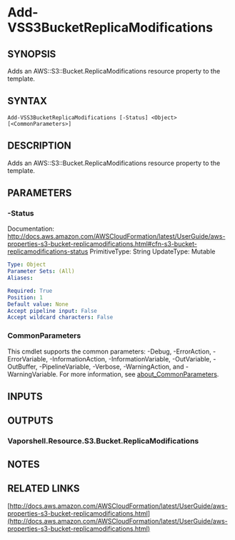 # Add-VSS3BucketReplicaModifications

## SYNOPSIS
Adds an AWS::S3::Bucket.ReplicaModifications resource property to the template.

## SYNTAX

```
Add-VSS3BucketReplicaModifications [-Status] <Object> [<CommonParameters>]
```

## DESCRIPTION
Adds an AWS::S3::Bucket.ReplicaModifications resource property to the template.

## PARAMETERS

### -Status
Documentation: http://docs.aws.amazon.com/AWSCloudFormation/latest/UserGuide/aws-properties-s3-bucket-replicamodifications.html#cfn-s3-bucket-replicamodifications-status
PrimitiveType: String
UpdateType: Mutable

```yaml
Type: Object
Parameter Sets: (All)
Aliases:

Required: True
Position: 1
Default value: None
Accept pipeline input: False
Accept wildcard characters: False
```

### CommonParameters
This cmdlet supports the common parameters: -Debug, -ErrorAction, -ErrorVariable, -InformationAction, -InformationVariable, -OutVariable, -OutBuffer, -PipelineVariable, -Verbose, -WarningAction, and -WarningVariable. For more information, see [about_CommonParameters](http://go.microsoft.com/fwlink/?LinkID=113216).

## INPUTS

## OUTPUTS

### Vaporshell.Resource.S3.Bucket.ReplicaModifications
## NOTES

## RELATED LINKS

[http://docs.aws.amazon.com/AWSCloudFormation/latest/UserGuide/aws-properties-s3-bucket-replicamodifications.html](http://docs.aws.amazon.com/AWSCloudFormation/latest/UserGuide/aws-properties-s3-bucket-replicamodifications.html)

